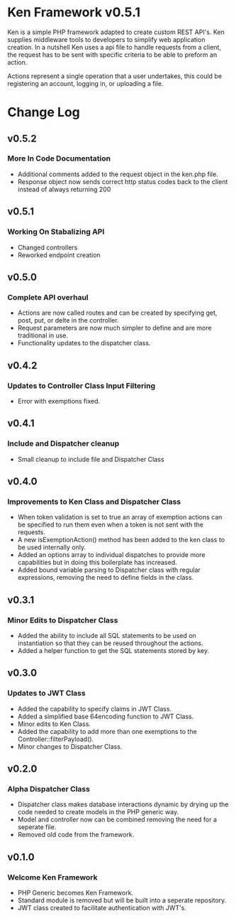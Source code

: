 # Ken Framework v0.5.1

Ken is a simple PHP framework adapted to create custom REST API's. Ken supplies middleware tools to developers to simplify web application creation. In a nutshell Ken uses a api file to handle requests from a client, the request has to be sent with specific criteria to be able to preform an action.

Actions represent a single operation that a user undertakes, this could be registering an account, logging in, or uploading a file.

# Change Log

## v0.5.2

### More In Code Documentation

  - Additional comments added to the request object in the ken.php file.
  - Response object now sends correct http status codes back to the client instead of always returning 200

## v0.5.1

### Working On Stabalizing API

  - Changed controllers
  - Reworked endpoint creation

## v0.5.0

### Complete API overhaul

- Actions are now called routes and can be created by specifying get, post, put, or delte in the controller.
- Request parameters are now much simpler to define and are more traditional in use.
- Functionality updates to the dispatcher class.

## v0.4.2

### Updates to Controller Class Input Filtering

- Error with exemptions fixed.

## v0.4.1

### Include and Dispatcher cleanup

- Small cleanup to include file and Dispatcher Class

## v0.4.0

### Improvements to Ken Class and Dispatcher Class

  - When token validation is set to true an array of exemption actions can be specified to run them even when a token is not sent with the requests. 
  - A new isExemptionAction() method has been added to the ken class to be used internally only.
  - Added an options array to individual dispatches to provide more capabilities but in doing this boilerplate has increased.
  - Added bound variable parsing to Dispatcher class with regular expressions, removing the need to define fields in the class.

## v0.3.1

### Minor Edits to Dispatcher Class

  - Added the ability to include all SQL statements to be used on instantiation so that they can be reused throughout the actions.
  - Added a helper function to get the SQL statements stored by key.

## v0.3.0

### Updates to JWT Class

  - Added the capability to specify claims in JWT Class.
  - Added a simplified base 64encoding function to JWT Class.
  - Minor edits to Ken Class.
  - Added the capability to add more than one exemptions to the Controller::filterPayload().
  - Minor changes to Dispatcher Class.

## v0.2.0

### Alpha Dispatcher Class

- Dispatcher class makes database interactions dynamic by drying up the code needed to create models in the PHP generic way.
- Model and controller now can be combined removing the need for a seperate file.
- Removed old code from the framework.

## v0.1.0

### Welcome Ken Framework

- PHP Generic becomes Ken Framework.
- Standard module is removed but will be built into a seperate repository.
- JWT class created to facilitate authentication with JWT's.